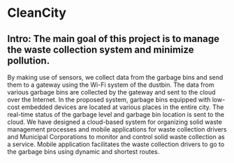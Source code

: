 # CleanCity

## Intro: The main goal of this project is to manage the waste collection system and minimize pollution. 
By making use of sensors, we collect data from the garbage bins and send them to a gateway using the Wi-Fi system of the dustbin. The data from various garbage bins are collected by the gateway and sent to the cloud over the Internet. In the proposed system, garbage bins equipped with low-cost embedded devices are located at various places in the entire city. The real-time status of the garbage level and garbage bin location is sent to the cloud. We have designed a cloud-based system for organizing solid waste management processes and mobile applications for waste collection drivers and Municipal Corporations to monitor and control solid waste collection as a service. Mobile application facilitates the waste collection drivers to go to the garbage bins using dynamic and shortest routes.
